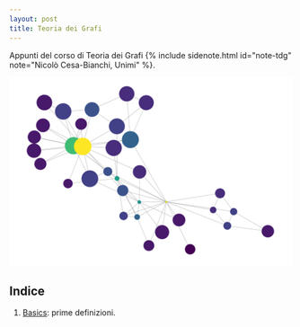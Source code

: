 ```yaml
---
layout: post
title: Teoria dei Grafi
---
```

<span class="newthought">Appunti del corso di Teoria dei Grafi</span> {% include sidenote.html id="note-tdg" note="Nicolò Cesa-Bianchi, Unimi" %}.

![karate_club](../../assets/imgs/G.png?style=centerme)

## Indice

1. [Basics](notes/basis): prime definizioni.